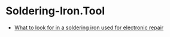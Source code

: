 # Soldering-Iron.Tool
- [What to look for in a soldering iron used for electronic repair](https://youtu.be/84FA-zn0u9M)
